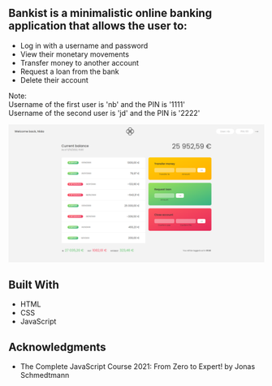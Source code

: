 ## Bankist is a minimalistic online banking application that allows the user to:

- Log in with a username and password
- View their monetary movements
- Transfer money to another account
- Request a loan from the bank
- Delete their account

Note:  
Username of the first user is 'nb' and the PIN is '1111'  
Username of the second user is 'jd' and the PIN is '2222'  

![Bankist User Account Image](./user-acc-bankist.png)

## Built With

  * HTML
  * CSS
  * JavaScript
    
## Acknowledgments

  * The Complete JavaScript Course 2021: From Zero to Expert! by Jonas Schmedtmann
